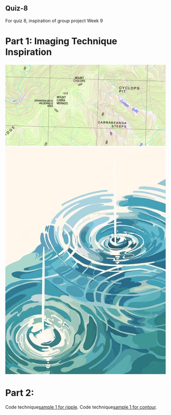 ## Quiz-8
For quiz 8, inspiration of group project
Week 9

# Part 1: Imaging Technique Inspiration
### 
![This is an alt text.](/assets/contour%20map%20sample.png "This is a contour map image.")
![This is for alt text.](/assets/ripple.jpg "this is just a ripple image.")


# Part 2:
Code technique[sample 1 for ripple](https://openprocessing.org/sketch/1979024).
Code technique[sample 1 for contour](https://openprocessing.org/sketch/2247175).